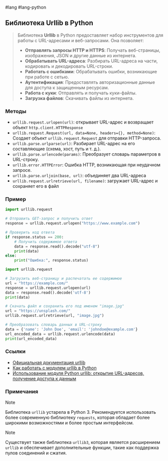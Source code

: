 #lang #lang-python 

## Библиотека Urllib в Python
>Библиотека **Urllib** в Python предоставляет набор инструментов для работы с URL-адресами и веб-запросами. 
>Она позволяет:
>- **Отправлять запросы HTTP и HTTPS**: Получать веб-страницы, изображения, JSON и другие данные из интернета.
>- **Обрабатывать URL-адреса**: Разбирать URL-адреса на части, кодировать и декодировать URL-строки.
>- **Работать с ошибками**: Обрабатывать ошибки, возникающие при работе с сетью.
>- **Аутентификация**: Предоставлять авторизационные данные для доступа к защищенным ресурсам.
>- **Работа с куки**: Отправлять и получать куки-файлы.
>- **Загрузка файлов**: Скачивать файлы из интернета.

### Методы
- `urllib.request.urlopen(url)`: открывает URL-адрес и возвращает объект `http.client.HTTPResponse`
- `urllib.request.Request(url, data=None, headers={}, method=None)`: Создает объект `urllib.request.Request` для отправки HTTP-запроса.
- `urllib.parse.urlparse(url)`: Разбирает URL-адрес на его составляющие (схема, хост, путь и т. д.).
- `urllib.parse.urlencode(params)`: Преобразует словарь параметров в URL-строку.
- `urllib.error.HTTPError`: Ошибка HTTP, возникающая при неудачном запросе.
- `urllib.parse.urljoin(base, url)`: объединяет два URL-адреса
- `urllib.request.urlretrieve(url, filename)`: загружает URL-адрес и сохраняет его в файл

### Пример
```python
import urllib.request

# Отправить GET-запрос и получить ответ
response = urllib.request.urlopen("https://www.example.com")

# Проверить код ответа
if response.status == 200:
    # Получить содержимое ответа
    data = response.read().decode("utf-8")
    print(data)
else:
    print("Ошибка:", response.status)
```

```python
import urllib.request

# Загрузить веб-страницу и распечатать ее содержимое
url = "https://example.com/"
response = urllib.request.urlopen(url)
data = response.read().decode('utf-8')
print(data)

# Скачать файл и сохранить его под именем "image.jpg"
url = "https://unsplash.com/"
urllib.request.urlretrieve(url, "image.jpg")

# Преобразовать словарь данных в URL-строку
data = {'name': 'John Doe', 'email': 'johndoe@example.com'}
url_encoded_data = urllib.request.urlencode(data)
print(url_encoded_data)
```

### Ссылки
- [Официальная документация urllib](https://docs.python.org/3/library/urllib.html)
- [Как работать с модулем urllib в Python](https://sky.pro/media/kak-rabotat-s-modulem-urllib-v-python/)
- [Использование модуля Python urllib: открытие URL-адресов, получение доступа к данным](https://webformyself.com/python-urllib-request-i-urlopen/)

### Примечания
>[!note]
Библиотека `urllib` устарела в Python 3. Рекомендуется использовать более современную библиотеку `requests`, которая обладает более широкими возможностями и более простым интерфейсом.

>[!note]
Существует также библиотека `urllib3`, которая является расширением `urllib` и обеспечивает дополнительные функции, такие как поддержка пулов соединений и сжатия.